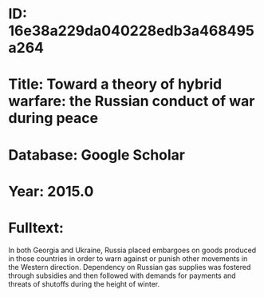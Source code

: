 # ID: 16e38a229da040228edb3a468495a264
# Title: Toward a theory of hybrid warfare: the Russian conduct of war during peace
# Database: Google Scholar
# Year: 2015.0
# Fulltext:
In both Georgia and Ukraine, Russia placed embargoes on goods produced in those countries in order to warn against or punish other movements in the Western direction.
Dependency on Russian gas supplies was fostered through subsidies and then followed with demands for payments and threats of shutoffs during the height of winter.